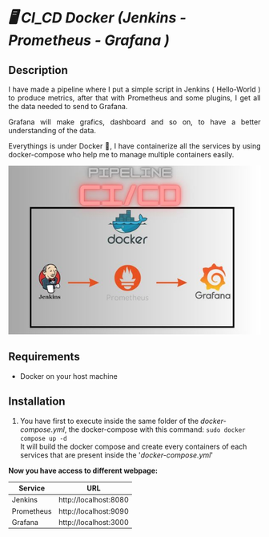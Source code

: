 # _🖥️ CI_CD Docker (Jenkins - Prometheus - Grafana )_

## Description
<div style="text-align: justify;">
  I have made a pipeline where I put a simple script in Jenkins ( Hello-World ) to produce metrics, after that with Prometheus and some plugins, I get all the data needed to send to Grafana.
  
Grafana will make grafics, dashboard and so on, to have a better understanding of the data.

Everythings is under Docker 🐋, I have containerize all the services by using docker-compose who help me to manage multiple containers easily.
</div>
<p align="center">
  <img src="ReadMe-Pictures/PipelineCICD.jpg" alt="Description de l'image">
</p>


## Requirements
  - Docker on your host machine

## Installation

1) You have first to execute inside the same folder of the _docker-compose.yml_, the docker-compose with this command: `sudo docker compose up -d`<br>
It will build the docker compose and create every containers of each services that are present inside the '_docker-compose.yml_'

**Now you have access to different webpage:**

| Service     | URL                   |
| ----------- | --------------------- |
| Jenkins     | http://localhost:8080 |
| Prometheus  | http://localhost:9090 |
| Grafana     | http://localhost:3000 |
